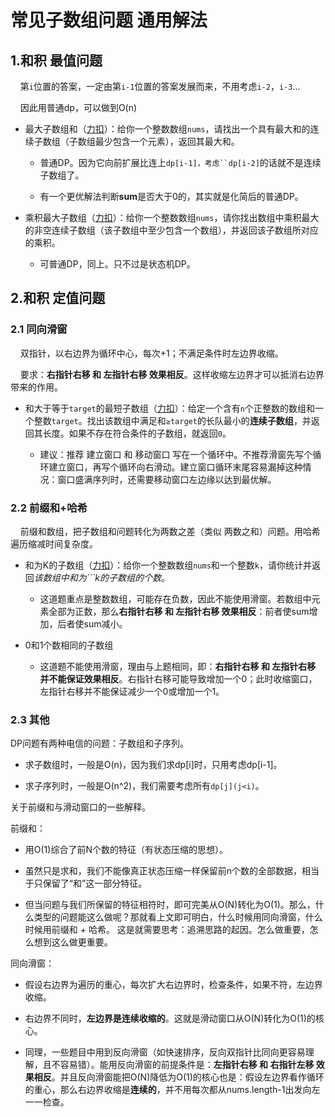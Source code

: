 # 常见子数组问题 通用解法

## 1.和积 最值问题

    第`i`位置的答案，一定由第`i-1`位置的答案发展而来，不用考虑`i-2`，`i-3`...

    因此用普通dp，可以做到O(n)

- 最大子数组和（[力扣](https://leetcode-cn.com/problems/maximum-subarray/)）：给你一个整数数组`nums`，请找出一个具有最大和的连续子数组（子数组最少包含一个元素），返回其最大和。
  
  - 普通DP。因为它向前扩展比连上`dp[i-1]，考虑``dp[i-2]`的话就不是连续子数组了。
  
  - 有一个更优解法判断**sum**是否大于0的，其实就是化简后的普通DP。

- 乘积最大子数组（[力扣](https://leetcode-cn.com/problems/maximum-product-subarray/)）：给你一个整数数组`nums`，请你找出数组中乘积最大的非空连续子数组（该子数组中至少包含一个数组），并返回该子数组所对应的乘积。
  
  - 可普通DP，同上。只不过是状态机DP。    

## 2.和积 定值问题

### 2.1 同向滑窗

    双指针，以右边界为循环中心，每次+1；不满足条件时左边界收缩。

    要求：**右指针右移 和 左指针右移 效果相反**。这样收缩左边界才可以抵消右边界带来的作用。

- 和大于等于`target`的最短子数组（[力扣](https://leetcode-cn.com/problems/2VG8Kg/)）：给定一个含有`n`个正整数的数组和一个整数`target`。找出该数组中满足和`≥target`的长队最小的**连续子数组**，并返回其长度。如果不存在符合条件的子数组，就返回`0`。
  
  - 建议：推荐 建立窗口 和 移动窗口 写在一个循环中。不推荐滑窗先写个循环建立窗口，再写个循环向右滑动。建立窗口循环末尾容易漏掉这种情况：窗口盛满序列时，还需要移动窗口左边缘以达到最优解。

### 2.2 前缀和+哈希

    前缀和数组，把子数组和问题转化为两数之差（类似 两数之和）问题。用哈希遍历缩减时间复杂度。

- 和为K的子数组（[力扣](https://leetcode-cn.com/problems/subarray-sum-equals-k/)）：给你一个整数数组`nums`和一个整数`k`，请你统计并返回*该数组中和为```k的子数组的个数*。
  
  - 这道题重点是整数数组，可能存在负数，因此不能使用滑窗。若数组中元素全部为正数，那么**右指针右移 和 左指针右移 效果相反**：前者使sum增加，后者使sum减小。

- 0和1个数相同的子数组
  
  - 这道题不能使用滑窗，理由与上题相同，即：**右指针右移 和 左指针右移 并不能保证效果相反**。右指针右移可能导致增加一个0；此时收缩窗口，左指针右移并不能保证减少一个0或增加一个1。

### 2.3 其他

DP问题有两种电信的问题：子数组和子序列。

- 求子数组时，一般是O(n)，因为我们求dp[i]时，只用考虑dp[i-1]。

- 求子序列时，一般是O(n^2)，我们需要考虑所有`dp[j](j<i)`。

关于前缀和与滑动窗口的一些解释。

前缀和：

- 用O(1)综合了前N个数的特征（有状态压缩的思想）。

- 虽然只是求和，我们不能像真正状态压缩一样保留前n个数的全部数据，相当于只保留了“和”这一部分特征。

- 但当问题与我们所保留的特征相符时，即可完美从O(N)转化为O(1)。那么，什么类型的问题能这么做呢？那就看上文即可明白，什么时候用同向滑窗，什么时候用前缀和 + 哈希。 这是就需要思考：追溯思路的起因。怎么做重要，怎么想到这么做更重要。

同向滑窗：

- 假设右边界为遍历的重心，每次扩大右边界时，检查条件，如果不符，左边界收缩。

- 右边界不同时，**左边界是连续收缩的**。这就是滑动窗口从O(N)转化为O(1)的核心。

- 同理，一些题目中用到反向滑窗（如快速排序，反向双指针比同向更容易理解，且不容易错）。能用反向滑窗的前提条件是：**左指针右移 和 右指针左移 效果相反**。并且反向滑窗能把O(N)降低为O(1)的核心也是：假设左边界看作循环的重心，那么右边界收缩是**连续的**，并不用每次都从nums.length-1出发向左一一检查。


